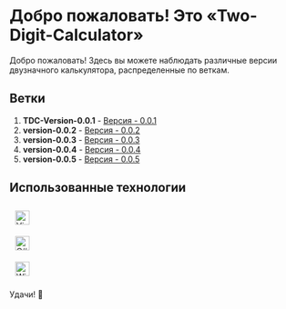# Добро пожаловать! Это «Two-Digit-Calculator»

Добро пожаловать! Здесь вы можете наблюдать различные версии двузначного калькулятора, распределенные по веткам.

## Ветки

1. **TDC-Version-0.0.1** - [Версия - 0.0.1](https://github.com/rizeshawty/Two-Digit-Calculator/tree/TDC-Version-0.0.1)
2. **version-0.0.2** - [Версия - 0.0.2]()
3. **version-0.0.3** - [Версия - 0.0.3]()
4. **version-0.0.4** - [Версия - 0.0.4]()
5. **version-0.0.5** - [Версия - 0.0.5]()

## Использованные технологии
<a href="https://wikipedia.org/wiki/Microsoft_Visual_Studio" target="_blank"><img style="margin: 10px" src="https://upload.wikimedia.org/wikipedia/commons/1/19/Visual_Studio_2012_logo_and_wordmark.svg" alt="Visual Studio" height="25" /></a> <br>
<a href="https://wikipedia.org/wiki/C_Sharp" target="_blank"><img style="margin: 10px" src="https://upload.wikimedia.org/wikipedia/commons/thumb/d/d2/C_Sharp_Logo_2023.svg/1024px-C_Sharp_Logo_2023.svg.png" alt="C#" height="25" /></a> <br>
<a href="https://en.wikipedia.org/wiki/Windows_11" target="_blank"><img style="margin: 10px" src="https://upload.wikimedia.org/wikipedia/commons/e/e6/Windows_11_logo.svg" alt="Windows 11" height="25" /></a>

Удачи! 🚀
